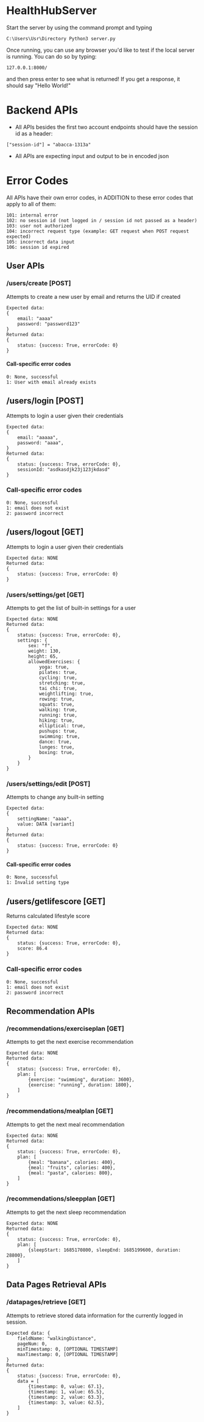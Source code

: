 # HealthHubServer

Start the server by using the command prompt and typing
```
C:\Users\Usr\Directory Python3 server.py
```

Once running, you can use any browser you'd like to test if the local server is running. You can do so by typing:
```
127.0.0.1:8000/
```
and then press enter to see what is returned! If you get a response, it should say "Hello World!"


# Backend APIs
- All APIs besides the first two account endpoints should have the session id as a header:
```
["session-id"] = "abacca-1313a"
```

- All APIs are expecting input and output to be in encoded json

# Error Codes
All APIs have their own error codes, in ADDITION to these error codes that apply to all of them:
```
101: internal error
102: no session id (not logged in / session id not passed as a header)
103: user not authorized
104: incorrect request type (example: GET request when POST request expected)
105: incorrect data input
106: session id expired
```

## **User APIs**

### /users/create [POST]
Attempts to create a new user by email and returns the UID if created
```
Expected data:
{
	email: "aaaa"
	password: "password123"
}
Returned data:
{
	status: {success: True, errorCode: 0}
}
```
#### Call-specific error codes
```
0: None, successful
1: User with email already exists
```
## /users/login [POST]
Attempts to login a user given their credentials
```
Expected data:
{
	email: "aaaaa",
	password: "aaaa",
}
Returned data:
{
	status: {success: True, errorCode: 0},
	sessionId: "asdkasdjk23j123jkdasd"
}
```
### Call-specific error codes
```
0: None, successful
1: email does not exist
2: password incorrect
```
## /users/logout [GET]
Attempts to login a user given their credentials
```
Expected data: NONE
Returned data:
{
	status: {success: True, errorCode: 0}
}
```
### /users/settings/get [GET]
Attempts to get the list of built-in settings for a user
```
Expected data: NONE
Returned data:
{
	status: {success: True, errorCode: 0},
	settings: {
		sex: "f",
		weight: 130,
		height: 65,
		allowedExercises: {
			yoga: true,
			pilates: true,
			cycling: true,
			stretching: true,
			tai chi: true,
			weightlifting: true,
			rowing: true,
			squats: true,
			walking: true,
			running: true,
			hiking: true,
			elliptical: true,
			pushups: true,
			swimming: true,
			dance: true,
			lunges: true,
			boxing: true,
		}
	}
}
```
### /users/settings/edit [POST]
Attempts to change any built-in setting
```
Expected data:
{
	settingName: "aaaa",
	value: DATA [variant]
}
Returned data:
{
	status: {success: True, errorCode: 0}
}
```
#### Call-specific error codes
```
0: None, successful
1: Invalid setting type
```
## /users/getlifescore [GET]
Returns calculated lifestyle score
```
Expected data: NONE
Returned data:
{
	status: {success: True, errorCode: 0},
	score: 86.4
}
```
### Call-specific error codes
```
0: None, successful
1: email does not exist
2: password incorrect
```



## **Recommendation APIs**

### /recommendations/exerciseplan [GET]
Attempts to get the next exercise recommendation
```
Expected data: NONE
Returned data:
{
	status: {success: True, errorCode: 0},
	plan: [
		{exercise: "swimming", duration: 3600},
		{exercise: "running", duration: 1800},
	]
}
```
### /recommendations/mealplan [GET]
Attempts to get the next meal recommendation
```
Expected data: NONE
Returned data:
{
	status: {success: True, errorCode: 0},
	plan: [
		{meal: "banana", calories: 400},
		{meal: "fruits", calories: 400},
		{meal: "pasta", calories: 800},
	]
}
```
### /recommendations/sleepplan [GET]
Attempts to get the next sleep recommendation
```
Expected data: NONE
Returned data:
{
	status: {success: True, errorCode: 0},
	plan: [
		{sleepStart: 1685170800, sleepEnd: 1685199600, duration: 28800},
	]
}
```

## **Data Pages Retrieval APIs**

### /datapages/retrieve [GET]
Attempts to retrieve stored data information for the currently logged in session.
```
Expected data: {
	fieldName: "walkingDistance",
	pageNum: 0,
	minTimestamp: 0, [OPTIONAL TIMESTAMP]
	maxTimestamp: 0, [OPTIONAL TIMESTAMP]
}
Returned data:
{
	status: {success: True, errorCode: 0},
	data = [
		{timestamp: 0, value: 67.1},
		{timestamp: 1, value: 65.5},
		{timestamp: 2, value: 63.3},
		{timestamp: 3, value: 62.5},
	]
}
```